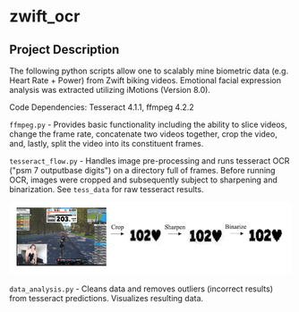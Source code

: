 # zwift_ocr

## Project Description

The following python scripts allow one to scalably mine biometric data (e.g. Heart Rate + Power) from Zwift biking videos. Emotional facial expression analysis was extracted utilizing iMotions (Version 8.0).

Code Dependencies: Tesseract 4.1.1, ffmpeg 4.2.2

`ffmpeg.py` - Provides basic functionality including the ability to slice videos, change the frame rate, concatenate two videos together, crop the video, and, lastly, split the video into its constituent frames.

`tesseract_flow.py` - Handles image pre-processing and runs tesseract OCR ("psm 7 outputbase digits") on a directory full of frames. Before running OCR, images were cropped and subsequently subject to sharpening and binarization. See `tess_data` for raw tesseract results.

![pre-processing](figures/pre-processing.png)

`data_analysis.py` - Cleans data and removes outliers (incorrect results) from tesseract predictions. Visualizes resulting data.